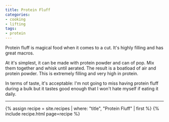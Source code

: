 ```yaml
---
title: Protein Fluff
categories:
- cooking
- lifting
tags:
- protein
---
```


Protein fluff is magical food when it comes to a cut.
It's highly filling and has great macros.

At it's simplest, it can be made with protein powder and can of pop.
Mix them together and whisk until aerated.
The result is a boatload of air and protein powder.
This is extremely filling and very high in protein.

In terms of taste, it's acceptable: I'm not going to miss having protein fluff during a bulk but it tastes good enough
that I won't hate myself if eating it daily.

---

{% assign recipe = site.recipes | where: "title",  "Protein Fluff" | first %}
{% include recipe.html page=recipe %}
